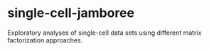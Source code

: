 # single-cell-jamboree
Exploratory analyses of single-cell data sets using different matrix factorization approaches.
